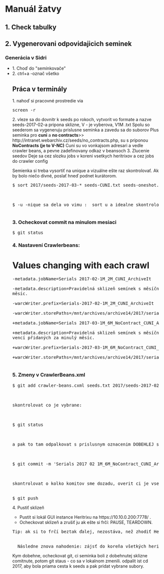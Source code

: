 <h1>Manuál žatvy</h1>

<h2>1. Check tabulky</h2>
<h2>2. Vygenerovani odpovidajicich seminek</h2>
<h3>Generácia v Sidri</h3>
  <ul><li>1. Choď do "semínkovače"</li>
  <li>2. ctrl+a -označ všetko</li>
  
<h2> Práca v terminály</h2>

</h3>1. nahoď si pracovné prostredie via</h3>
 <pre>screen -r </pre>

</h3>2.</h3> vleze sa do dovnitr k seeds po rokoch, vytvorit vo formate a nazve seeds-2017-02-a pripona sklizne, V - je vyberova, V1M .txt
Spolu so seederom sa vygeneruju prislusne seminka a zavedu sa do suborov
Plus seminka pro <b>cuni</b>  a <b>no contracts</b>>> http://intranet.webarchiv.cz/seeds/no_contracts.php, su s priponou <b>NoContracts (je to V-NC)</b>
Cuni su vo vonkajsom adresari a vedle crawler beans, a pevne zadefinovany odkaz v beansoch

</h3>3. Zlucenie seedov</h3>
Deje sa cez slozku jobs v koreni vsetkych heritrixov a cez jobs do crawler config

Semienka si treba vysortiť na unique a vizuálne ešte raz skontrolovať. Ak by bolo niečo divné,
poslať hneď podnet kurátorom.
<pre>
$ sort 2017/seeds-2017-03-* seeds-CUNI.txt seeds-oneshot.cz > seeds.txt<br>
<br>
$ -u -nique sa dela vo vimu :  sort u a idealne skontrolovat data, veci co zacinaju na http, a rozne slashe na zaciatku upravit, a poznamenta kuratorkam
<br></pre>

<h3>3. Ocheckovat commit na minulom mesiaci</h3>

<pre>$ git status</pre>

<h3>4. Nastavení Crawlerbeans:</h3>

 # Values changing with each crawl
 <pre>
-metadata.jobName=Serials 2017-02-1M_2M_CUNI_ArchiveIt<br>
-metadata.description=Pravidelná sklizeň semínek s měsíční frekvencí, pravidelná sklizeň semínek s dvojměsíční frekvencí, sklizeň webů Karlovy univerzity, archivace semínek s nízkou frekvencí přidaných za minulý
měsíc.<br>
-warcWriter.prefix=Serials-2017-02-1M_2M_CUNI_ArchiveIt<br>
-warcWriter.storePaths=/mnt/archives/archive14/2017/serials/Serials-2017-02-1M_2M_CUNI_ArchiveIt<br>
+metadata.jobName=Serials 2017-03-1M_6M_NoContract_CUNI_ArchiveIt<br>
+metadata.description=Pravidelná sklizeň semínek s měsíční frekvencí, pravidelná sklizeň semínek s půlroční frekvencí, sklizeň semínek bez smlouvy, sklizeň webů Karlovy univerzity, archivace semínek s nízkou frek
vencí přidaných za minulý měsíc.<br>
+warcWriter.prefix=Serials-2017-03-1M_6M_NoContract_CUNI_ArchiveIt<br>
+warcWriter.storePaths=/mnt/archives/archive14/2017/serials/Serials-2017-03-1M_6M_NoContract_CUNI_ArchiveIt<br>
</pre>
<h3>5. Zmeny v CrawlerBeans.xml</h3>
<pre>
$ git add crawler-beans.cxml seeds.txt 2017/seeds-2017-02-*<br>
<br>
skontrolovat co je vybrane:<br>
<br>
$ git status<br>
<br>
a pak to tam odpalkovat s prislusnym oznacenim DOBEHLEJ sklizne<br>
<br>
$ git commit -m 'Serials 2017 02 1M_6M_NoContract_CUNI_ArchiveIt'<br>
<br>
skontrolovat o kolko komitov sme dozadu, overit ci je vsetko spravne, lebo nebezpecie nekonzistence
<br>
$ git push
</pre>

</h2>4. Pustiť sklizeň</h2>
<ul><li>Pustit si lokál GUI instance Heritrixu na https://10.10.0.200:7778/ .</li>
<li>Ocheckovat sklizeň a zrušiť ju ak ešte si frčí: PAUSE, TEARDOWN.</li> </ul>

<pre>Tip: ak si to frčí beztak ďalej, nezostáva, než zhodiť Heritrix komplet. Skontrolovať ale najprv, či idealne warcy su uzavrete - žiadan status open, invalid apod.<br><br>
  Následne znova nahodenie: zájsť do koreňa všetkých heritrixov a pustiť si skripta: ./start3.sh</pre>


Kym dobehne, ocheckovat git, ci seminka boli z dobehnutej sklizne comitnute, potom git staus - co sa v lokalnom zmenili.
odpalit ist cd 2017, aby bola priama cesta k seeds a pak pridat vybrane subory.
